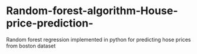 # Random-forest-algorithm-House-price-prediction-
Random forest regression implemented in python for predicting hose prices from boston dataset
